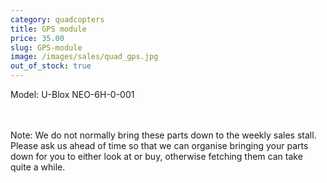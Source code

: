```yaml
---
category: quadcopters
title: GPS module
price: 35.00
slug: GPS-module
image: /images/sales/quad_gps.jpg
out_of_stock: true
---
```

Model: U-Blox NEO-6H-0-001

<br><br>Note: We do not normally bring these parts down to the weekly sales stall. Please ask us ahead of time so that we can organise bringing your parts down for you to either look at or buy, otherwise fetching them can take quite a while.
